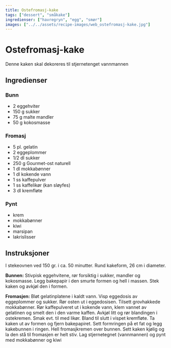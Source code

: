 ```yaml
---
title: Ostefromasj-kake
tags: ["dessert", "småkake"]
ingredienser: ["havregryn", "egg", "smør"]
images: ["../../assets/recipe-images/web_ostefromasj-kake.jpg"]
---
```


# Ostefromasj-kake

Denne kaken skal dekoreres til stjernetenget vannmannen

## Ingredienser

### Bunn

- 2 eggehviter
- 150 g sukker
- 75 g malte mandler
- 50 g kokosmasse

### Fromasj

- 5 pl. gelatin
- 2 eggeplommer
- 1/2 dl sukker
- 250 g Gourmet-ost naturell
- 1 dl mokkabønner
- 1 dl kokende vann
- 1 ss kaffepulver
- 1 ss kaffelikør (kan sløyfes)
- 3 dl kremfløte

### Pynt

- krem
- mokkabønner
- kiwi
- marsipan
- lakrislisser

## Instruksjoner

I stekeovnen ved 150 gr. i ca. 50 minutter. Rund kakeform, 26 cm i diameter.

**Bunnen:** Stivpisk eggehvitene, rør forsiktig i sukker, mandler og kokosmasse. Legg bakepapir i den smurte formen og hell i massen. Stek kaken og avkjøl den i formen.

**Fromasjen:** Bløt gelatinplatene i kaldt vann. Visp eggedosis av eggeplommer og sukker. Rør osten ut i eggedosisen. Tilsett grovhakkede mokkabønner. Rør kaffepulveret ut i kokende vann, klem vannet av gelatinen og smelt den i den varme kaffen. Avkjøl litt og rør blandingen i ostekremen. Smak evt. til med likør. Bland til slutt i vispet kremfløte. Ta kaken ut av formen og fjern bakepapiret. Sett formringen på et fat og legg kakebunnen i ringen. Hell fromasjkremen over bunnen. Sett kaken kjølig og la den stå til fromasjen er helt stiv. Lag stjernetegnet (vannmannen) og pynt med mokkabønner og kiwi
